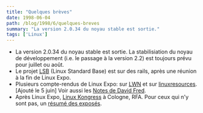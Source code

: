 ```yaml
---
title: "Quelques brèves"
date: 1998-06-04
path: /blog/1998/6/quelques-breves
summary: "La version 2.0.34 du noyau stable est sortie."
tags: ['Linux']
---
```


<UL>

<LI>
La version 2.0.34 du noyau stable est sortie. La stabilisiation
du noyau de développement (i.e. le passage à la version 2.2) est toujours
prévu pour juillet ou août.
<LI>
Le projet <A HREF="http://lwn.net/980604/lsb.html">LSB</A>
(Linux Standard Base) est sur des rails, après une réunion à la fin de
Linux Expo.

<LI>
Plusieurs compte-rendus de Linux Expo: sur <A HREF="http://lwn.net/980604/exposum.html">LWN</A> et sur <A HREF="http://www.linuxresources.com/news/linux-expo.html">linuxresources</A>.
[Ajouté le 5 juin] Voir aussi les <A HREF="http://ic.net/~djf/misc/expo/notes.html">Notes de David Fred</A>.

<LI>Après Linux Expo, <A HREF="http://www.Linux-Kongress.de/">Linux Kongress</A>
à Cologne, RFA. Pour ceux qui n'y sont pas, un
<A HREF="http://www.Linux-Kongress.de/abstracts_e.html">résumé des exposés</A>.

</UL>


